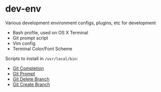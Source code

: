 dev-env
=======

Various development environment configs, plugins, etc for development

- Bash profile, used on OS X Terminal
- Git prompt script
- Vim config
- Terminal Color/Font Scheme

Scripts to install in `/usr/local/bin`:

- [Git Completion](https://github.com/git/git/blob/master/contrib/completion/git-completion.bash)
- [Git Prompt](https://github.com/git/git/blob/master/contrib/completion/git-prompt.sh)
- [Git Delete Branch](https://github.com/elliottcarlson/git-delete-branch)
- [Git Create Branch](https://github.com/jasonseney/git-create-branch)
